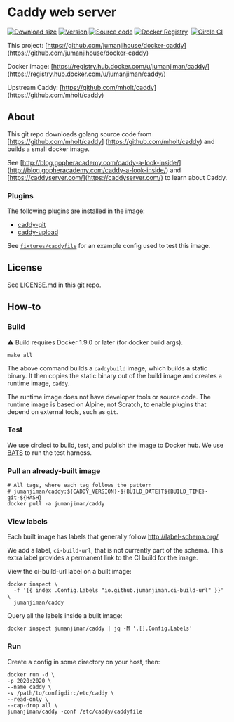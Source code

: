 Caddy web server
================

[![Download size](https://images.microbadger.com/badges/image/jumanjiman/caddy.svg)](http://microbadger.com/images/jumanjiman/caddy "View on microbadger.com")
[![Version](https://images.microbadger.com/badges/version/jumanjiman/caddy.svg)](http://microbadger.com/images/jumanjiman/caddy "View on microbadger.com")
[![Source code](https://images.microbadger.com/badges/commit/jumanjiman/caddy.svg)](http://microbadger.com/images/jumanjiman/caddy "View on microbadger.com")
[![Docker Registry](https://img.shields.io/docker/pulls/jumanjiman/caddy.svg)](https://registry.hub.docker.com/u/jumanjiman/caddy)&nbsp;
[![Circle CI](https://circleci.com/gh/jumanjihouse/docker-caddy.png?circle-token=cf57179da67e6644c2d6efee8b4612774a3bd29b)](https://circleci.com/gh/jumanjihouse/docker-caddy/tree/master 'View CI builds')

This project: [https://github.com/jumanjihouse/docker-caddy]
(https://github.com/jumanjihouse/docker-caddy)

Docker image: [https://registry.hub.docker.com/u/jumanjiman/caddy/]
(https://registry.hub.docker.com/u/jumanjiman/caddy/)

Upstream Caddy: [https://github.com/mholt/caddy]
(https://github.com/mholt/caddy)


About
-----

This git repo downloads golang source code from
[https://github.com/mholt/caddy]
(https://github.com/mholt/caddy)
and builds a small docker image.

See [http://blog.gopheracademy.com/caddy-a-look-inside/]
(http://blog.gopheracademy.com/caddy-a-look-inside/)
and [https://caddyserver.com/](https://caddyserver.com/)
to learn about Caddy.


### Plugins

The following plugins are installed in the image:

* [caddy-git](https://github.com/abiosoft/caddy-git)
* [caddy-upload](https://github.com/wmark/caddy.upload)

See [`fixtures/caddyfile`](fixtures/caddyfile)
for an example config used to test this image.


License
-------

See [LICENSE.md](https://github.com/jumanjihouse/docker-caddy/blob/master/LICENSE.md)
in this git repo.


How-to
------

### Build

:warning: Build requires Docker 1.9.0 or later (for docker build args).

    make all

The above command builds a `caddybuild` image, which builds
a static binary. It then copies the static binary
out of the build image and creates a runtime image, `caddy`.

The runtime image does not have developer tools or source code.
The runtime image is based on Alpine, not Scratch, to enable
plugins that depend on external tools, such as `git`.


### Test

We use circleci to build, test, and publish the image to Docker hub.
We use [BATS](https://github.com/sstephenson/bats) to run the test harness.


### Pull an already-built image

    # All tags, where each tag follows the pattern
    # jumanjiman/caddy:${CADDY_VERSION}-${BUILD_DATE}T${BUILD_TIME}-git-${HASH}
    docker pull -a jumanjiman/caddy


### View labels

Each built image has labels that generally follow http://label-schema.org/

We add a label, `ci-build-url`, that is not currently part of the schema.
This extra label provides a permanent link to the CI build for the image.

View the ci-build-url label on a built image:

    docker inspect \
      -f '{{ index .Config.Labels "io.github.jumanjiman.ci-build-url" }}' \
      jumanjiman/caddy

Query all the labels inside a built image:

    docker inspect jumanjiman/caddy | jq -M '.[].Config.Labels'


### Run

Create a config in some directory on your host, then:

    docker run -d \
    -p 2020:2020 \
    --name caddy \
    -v /path/to/configdir:/etc/caddy \
    --read-only \
    --cap-drop all \
    jumanjiman/caddy -conf /etc/caddy/caddyfile
